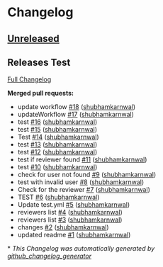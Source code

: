 # Changelog

## [Unreleased](https://github.com/shubhamkarnwal/SHR/tree/HEAD)
## Releases Test
[Full Changelog](https://github.com/shubhamkarnwal/SHR/compare/69f35bdcfbed89529d55518a309459d16e66ae03...HEAD)

**Merged pull requests:**

- update workflow [\#18](https://github.com/shubhamkarnwal/SHR/pull/18) ([shubhamkarnwal](https://github.com/shubhamkarnwal))
- updateWorkflow [\#17](https://github.com/shubhamkarnwal/SHR/pull/17) ([shubhamkarnwal](https://github.com/shubhamkarnwal))
- test [\#16](https://github.com/shubhamkarnwal/SHR/pull/16) ([shubhamkarnwal](https://github.com/shubhamkarnwal))
- test [\#15](https://github.com/shubhamkarnwal/SHR/pull/15) ([shubhamkarnwal](https://github.com/shubhamkarnwal))
- Test [\#14](https://github.com/shubhamkarnwal/SHR/pull/14) ([shubhamkarnwal](https://github.com/shubhamkarnwal))
- test [\#13](https://github.com/shubhamkarnwal/SHR/pull/13) ([shubhamkarnwal](https://github.com/shubhamkarnwal))
- test [\#12](https://github.com/shubhamkarnwal/SHR/pull/12) ([shubhamkarnwal](https://github.com/shubhamkarnwal))
- test if reviewer found [\#11](https://github.com/shubhamkarnwal/SHR/pull/11) ([shubhamkarnwal](https://github.com/shubhamkarnwal))
- test [\#10](https://github.com/shubhamkarnwal/SHR/pull/10) ([shubhamkarnwal](https://github.com/shubhamkarnwal))
- check for user not found [\#9](https://github.com/shubhamkarnwal/SHR/pull/9) ([shubhamkarnwal](https://github.com/shubhamkarnwal))
- test with invalid user [\#8](https://github.com/shubhamkarnwal/SHR/pull/8) ([shubhamkarnwal](https://github.com/shubhamkarnwal))
- Check for the reviewer [\#7](https://github.com/shubhamkarnwal/SHR/pull/7) ([shubhamkarnwal](https://github.com/shubhamkarnwal))
- TEST [\#6](https://github.com/shubhamkarnwal/SHR/pull/6) ([shubhamkarnwal](https://github.com/shubhamkarnwal))
- Update test.yml [\#5](https://github.com/shubhamkarnwal/SHR/pull/5) ([shubhamkarnwal](https://github.com/shubhamkarnwal))
- reviewers  list [\#4](https://github.com/shubhamkarnwal/SHR/pull/4) ([shubhamkarnwal](https://github.com/shubhamkarnwal))
- reviewers list [\#3](https://github.com/shubhamkarnwal/SHR/pull/3) ([shubhamkarnwal](https://github.com/shubhamkarnwal))
- changes [\#2](https://github.com/shubhamkarnwal/SHR/pull/2) ([shubhamkarnwal](https://github.com/shubhamkarnwal))
- updated readme [\#1](https://github.com/shubhamkarnwal/SHR/pull/1) ([shubhamkarnwal](https://github.com/shubhamkarnwal))



\* *This Changelog was automatically generated by [github_changelog_generator](https://github.com/github-changelog-generator/github-changelog-generator)*
